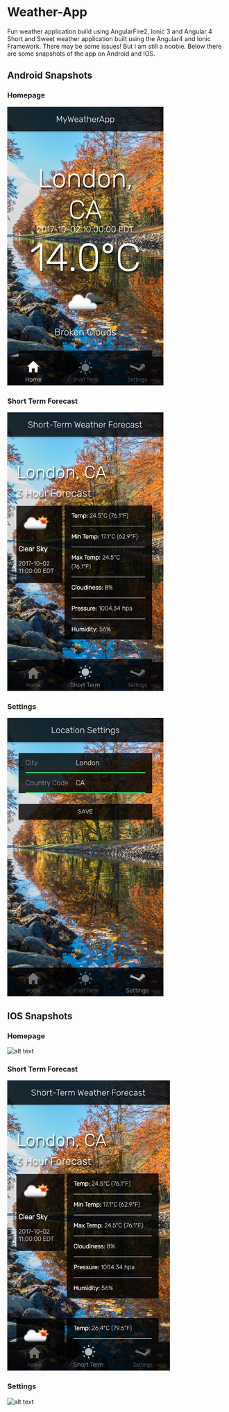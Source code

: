 # Weather-App
Fun weather application build using AngularFire2, Ionic 3 and Angular 4
Short and Sweet weather application built using the Angular4 and Ionic Framework. There may be some issues! But I am still a noobie. Below there are some snapshots of the app on Android and IOS.

## Android Snapshots
### Homepage
![alt text](https://github.com/LLe27/Weather-App/blob/master/img/android_home.png)

### Short Term Forecast
![alt text](https://github.com/LLe27/Weather-App/blob/master/img/android_short_term.png)

### Settings
![alt text](https://github.com/LLe27/Weather-App/blob/master/img/android_settings.png)

## IOS Snapshots
### Homepage
![alt text](https://github.com/LLe27/Weather-App/blob/master/img/ios.png)

### Short Term Forecast
![alt text](https://github.com/LLe27/Weather-App/blob/master/img/ios_short_term.png)

### Settings
![alt text](https://github.com/LLe27/Weather-App/blob/master/img/ios_settings.png)
